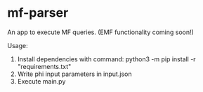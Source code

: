 # mf-parser
An app to execute MF queries. (EMF functionality coming soon!)

Usage:
1. Install dependencies with command: python3 -m pip install -r "requirements.txt"
2. Write phi input parameters in input.json
3. Execute main.py
